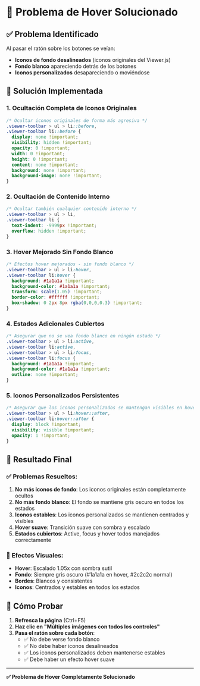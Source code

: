 # 🎯 Problema de Hover Solucionado

## ✅ **Problema Identificado**

Al pasar el ratón sobre los botones se veían:
- **Iconos de fondo desalineados** (iconos originales del Viewer.js)
- **Fondo blanco** apareciendo detrás de los botones
- **Iconos personalizados** desapareciendo o moviéndose

## 🔧 **Solución Implementada**

### **1. Ocultación Completa de Iconos Originales**

```css
/* Ocultar iconos originales de forma más agresiva */
.viewer-toolbar > ul > li::before,
.viewer-toolbar li::before {
  display: none !important;
  visibility: hidden !important;
  opacity: 0 !important;
  width: 0 !important;
  height: 0 !important;
  content: none !important;
  background: none !important;
  background-image: none !important;
}
```

### **2. Ocultación de Contenido Interno**

```css
/* Ocultar también cualquier contenido interno */
.viewer-toolbar > ul > li,
.viewer-toolbar li {
  text-indent: -9999px !important;
  overflow: hidden !important;
}
```

### **3. Hover Mejorado Sin Fondo Blanco**

```css
/* Efectos hover mejorados - sin fondo blanco */
.viewer-toolbar > ul > li:hover,
.viewer-toolbar li:hover {
  background: #1a1a1a !important;
  background-color: #1a1a1a !important;
  transform: scale(1.05) !important;
  border-color: #ffffff !important;
  box-shadow: 0 2px 8px rgba(0,0,0,0.3) !important;
}
```

### **4. Estados Adicionales Cubiertos**

```css
/* Asegurar que no se vea fondo blanco en ningún estado */
.viewer-toolbar > ul > li:active,
.viewer-toolbar li:active,
.viewer-toolbar > ul > li:focus,
.viewer-toolbar li:focus {
  background: #1a1a1a !important;
  background-color: #1a1a1a !important;
  outline: none !important;
}
```

### **5. Iconos Personalizados Persistentes**

```css
/* Asegurar que los iconos personalizados se mantengan visibles en hover */
.viewer-toolbar > ul > li:hover::after,
.viewer-toolbar li:hover::after {
  display: block !important;
  visibility: visible !important;
  opacity: 1 !important;
}
```

## 🎯 **Resultado Final**

### **✅ Problemas Resueltos:**

1. **No más iconos de fondo**: Los iconos originales están completamente ocultos
2. **No más fondo blanco**: El fondo se mantiene gris oscuro en todos los estados
3. **Iconos estables**: Los iconos personalizados se mantienen centrados y visibles
4. **Hover suave**: Transición suave con sombra y escalado
5. **Estados cubiertos**: Active, focus y hover todos manejados correctamente

### **🎨 Efectos Visuales:**

- **Hover**: Escalado 1.05x con sombra sutil
- **Fondo**: Siempre gris oscuro (#1a1a1a en hover, #2c2c2c normal)
- **Bordes**: Blancos y consistentes
- **Iconos**: Centrados y estables en todos los estados

## 🚀 **Cómo Probar**

1. **Refresca la página** (Ctrl+F5)
2. **Haz clic en "Múltiples imágenes con todos los controles"**
3. **Pasa el ratón sobre cada botón**:
   - ✅ No debe verse fondo blanco
   - ✅ No debe haber iconos desalineados
   - ✅ Los iconos personalizados deben mantenerse estables
   - ✅ Debe haber un efecto hover suave

---

**✅ Problema de Hover Completamente Solucionado**
